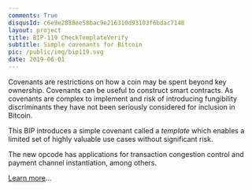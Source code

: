 ```yaml
---
comments: True
disqusId: c6e9e2888ee58bac9e216310d93103f6bdac7148
layout: project
title: BIP-119 CheckTemplateVerify
subtitle: Simple covenants for Bitcoin
pic: /public/img/bip119.svg
date: 2019-06-01
---
```

Covenants are restrictions on how a coin may be spent beyond key ownership. Covenants can be useful to construct smart contracts. As covenants are complex to implement and risk of introducing fungibility discriminants they have not been seriously considered for inclusion in Bitcoin.

This BIP introduces a simple covenant called a *template* which enables a limited set of highly valuable use cases without significant risk. 

The new opcode has applications for transaction congestion control and payment channel instantiation, among others.

[Learn more](https://utxos.org)...